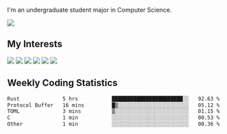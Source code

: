 I'm an undergraduate student major in Computer Science.

![](https://github-readme-stats.vercel.app/api?username=littzhch&theme=radical)

## My Interests

![](https://img.shields.io/badge/Python-3776AB?style=flat&labelColor=FFD43B&logoColor=3776AB&logo=python)
![](https://img.shields.io/badge/C-00599C?style=flat&labelColor=01427d&logoColor=6295cb&logo=c)
![](https://img.shields.io/badge/Rust-ffffff?style=flat&labelColor=ffffff&logoColor=000000&logo=rust)
![](https://img.shields.io/badge/LaTeX-008080?style=flat&labelColor=eeece5&logoColor=008080&logo=latex)
![](https://img.shields.io/badge/OpenGL-5487b2?style=flat&labelColor=ffffff&logoColor=5487b2&logo=opengl)
![](https://img.shields.io/badge/archlinux-1793d1?style=flat&labelColor=333333&logoColor=1793d1&logo=archlinux)

## Weekly Coding Statistics
<!--START_SECTION:waka-->

```txt
Rust              5 hrs           ███████████████████████░░   92.63 %
Protocol Buffer   16 mins         █▒░░░░░░░░░░░░░░░░░░░░░░░   05.12 %
TOML              3 mins          ▒░░░░░░░░░░░░░░░░░░░░░░░░   01.15 %
C                 1 min           ░░░░░░░░░░░░░░░░░░░░░░░░░   00.53 %
Other             1 min           ░░░░░░░░░░░░░░░░░░░░░░░░░   00.36 %
```

<!--END_SECTION:waka-->
